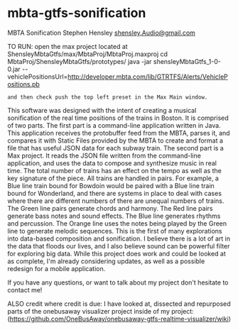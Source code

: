 # mbta-gtfs-sonification

MBTA Sonification
Stephen Hensley
shensley.Audio@gmail.com

TO RUN:
    open the max project located at ShensleyMbtaGtfs/max/MbtaProj/MbtaProj.maxproj
    cd MbtaProj/ShensleyMbtaGtfs/prototypes/
    java -jar shensleyMbtaGtfs_1-0-0.jar --vehiclePositionsUrl=http://developer.mbta.com/lib/GTRTFS/Alerts/VehiclePositions.pb
    
    and then check push the top left preset in the Max Main window.

  This software was designed with the intent of creating a musical sonification of the real time positions of the trains in Boston. It is comprised of two parts.
  The first part is a command-line application written in Java. This application receives the protobuffer feed from the MBTA, parses it, and compares it with Static Files provided by the MBTA to create and format a file that has useful JSON data for each subway train. 
  The second part is a Max project. It reads the JSON file written from the command-line application, and uses the data to compose and synthesize music in real time. The total number of trains has an effect on the tempo as well as the key signature of the piece. All trains are handled in pairs. For example, a Blue line train bound for Bowdoin would be paired with a Blue line train bound for Wonderland, and there are systems in place to deal with cases where there are different numbers of there are unequal numbers of trains. The Green line pairs generate chords and harmony. The Red line pairs generate bass notes and sound effects. The Blue line generates rhythms and percussion. The Orange line uses the notes being played by the Green line to generate melodic sequences.
  This is the first of many explorations into data-based composition and sonification. I believe there is a lot of art in the data that floods our lives, and I also believe sound can be powerful filter for exploring big data. While this project does work and could be looked at as complete, I'm already considering updates, as well as a possible redesign for a mobile application.
  
  
  
  If you have any questions, or want to talk about my project don't hesitate to contact me!

  ALSO credit where credit is due:
  I have looked at, dissected and repurposed parts of the onebusaway visualizer project inside of my project:
      (https://github.com/OneBusAway/onebusaway-gtfs-realtime-visualizer/wiki)
   

